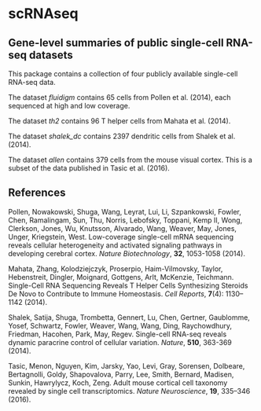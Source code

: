 # scRNAseq

## Gene-level summaries of public single-cell RNA-seq datasets

This package contains a collection of four publicly available single-cell RNA-seq data.

The dataset _fluidigm_ contains 65 cells from Pollen et al. (2014), each sequenced at high and low coverage.

The dataset _th2_ contains 96 T helper cells from Mahata et al. (2014).

The dataset _shalek_dc_ contains 2397 dendritic cells from Shalek et al. (2014).

The dataset _allen_ contains 379 cells from the mouse visual cortex. This is a subset of the data published in Tasic et al. (2016).

## References

Pollen, Nowakowski, Shuga, Wang, Leyrat, Lui, Li, Szpankowski, Fowler, Chen, Ramalingam, Sun, Thu, Norris, Lebofsky, Toppani, Kemp II, Wong, Clerkson, Jones, Wu, Knutsson, Alvarado, Wang, Weaver, May, Jones, Unger, Kriegstein, West. Low-coverage single-cell mRNA sequencing reveals cellular heterogeneity and activated signaling pathways in developing cerebral cortex. _Nature Biotechnology_, __32__, 1053-1058 (2014).

Mahata, Zhang, Kolodziejczyk, Proserpio, Haim-Vilmovsky, Taylor, Hebenstreit, Dingler, Moignard, Gottgens, Arlt, McKenzie, Teichmann. Single-Cell RNA Sequencing Reveals T Helper Cells Synthesizing Steroids De Novo to Contribute to Immune Homeostasis. _Cell Reports_, __7__(4): 1130–1142 (2014).

Shalek, Satija, Shuga, Trombetta, Gennert, Lu, Chen, Gertner, Gaublomme, Yosef, Schwartz, Fowler, Weaver, Wang, Wang, Ding, Raychowdhury, Friedman, Hacohen, Park, May, Regev. Single-cell RNA-seq reveals dynamic paracrine control of cellular variation. _Nature_, __510__, 363-369 (2014).

Tasic, Menon, Nguyen, Kim, Jarsky, Yao, Levi, Gray, Sorensen, Dolbeare, Bertagnolli, Goldy, Shapovalova, Parry, Lee, Smith, Bernard, Madisen, Sunkin, Hawrylycz, Koch, Zeng. Adult mouse cortical cell taxonomy revealed by single cell transcriptomics. _Nature Neuroscience_, __19__, 335–346 (2016).
